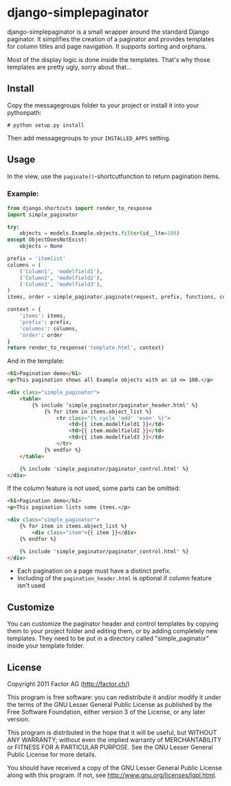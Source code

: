 django-simplepaginator
======================

django-simplepaginator is a small wrapper around the standard Django paginator. It simplifies the
creation of a paginator and provides templates for column titles and page navigation. It supports
sorting and orphans.

Most of the display logic is done inside the templates. That's why those templates are pretty ugly,
sorry about that...

Install
-------

Copy the messagegroups folder to your project or install it into your pythonpath:

    # python setup.py install

Then add messagegroups to your `INSTALLED_APPS` setting.

Usage
-----

In the view, use the `paginate()`-shortcutfunction to return pagination items.

### Example:

```python
from django.shortcuts import render_to_response
import simple_paginator

try:
    objects = models.Example.objects.filter(id__lte=100)
except ObjectDoesNotExist:
    objects = None

prefix = 'itemlist'
columns = (
    ('Column1', 'modelfield1'),
    ('Column2', 'modelfield2'),
    ('Column3', 'modelfield3'),
)
items, order = simple_paginator.paginate(request, prefix, functions, columns)

context = {
    'items': items,
    'prefix': prefix,
    'columns': columns,
    'order': order
}
return render_to_response('template.html', context)
```

And in the template:

```html
<h1>Pagination demo</h1>
<p>This pagination shows all Example objects with an id <= 100.</p>

<div class="simple_paginator">
    <table>
        {% include 'simple_paginator/paginator_header.html' %}
            {% for item in items.object_list %}
                <tr class="{% cycle 'odd' 'even' %}">
                    <td>{{ item.modelfield1 }}</td>
                    <td>{{ item.modelfield2 }}</td>
                    <td>{{ item.modelfield3 }}</td>
                </tr>
            {% endfor %}
    </table>

    {% include 'simple_paginator/paginator_control.html' %}
</div>
```

If the column feature is not used, some parts can be omitted:

```html
<h1>Pagination demo</h1>
<p>This pagination lists some items.</p>

<div class="simple_paginator">
    {% for item in items.object_list %}
        <div class="item">{{ item }}</div>
    {% endfor %}

    {% include 'simple_paginator/paginator_control.html' %}
</div>
```

 * Each pagination on a page must have a distinct prefix.
 * Including of the `pagination_header.html` is optional if column feature isn't used

Customize
---------

You can customize the paginator header and control templates by copying them to your project
folder and editing them, or by adding completely new templates. They need to be put in a
directory called "simple_paginator" inside your template folder.

License
-------

Copyright 2011 Factor AG (http://factor.ch/)

This program is free software: you can redistribute it and/or modify it under the terms of the GNU
Lesser General Public License as published by the Free Software Foundation, either version 3 of the
License, or any later version.

This program is distributed in the hope that it will be useful, but WITHOUT ANY WARRANTY; without
even the implied warranty of MERCHANTABILITY or FITNESS FOR A PARTICULAR PURPOSE. See the GNU Lesser
General Public License for more details.

You should have received a copy of the GNU Lesser General Public License along with this program.
If not, see http://www.gnu.org/licenses/lgpl.html.
